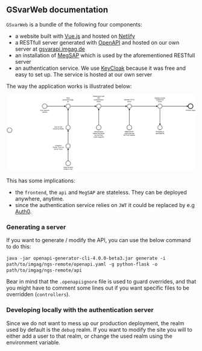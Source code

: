 GSvarWeb documentation
----------------------

`GSvarWeb` is a bundle of the following four components:

- a website built with [Vue.js](https://vuejs.org/) and hosted on [Netlify](https://netlify.com)
- a RESTfull server generated with [OpenAPI](https://www.openapis.org/) and hosted on our own server at [gsvarapi.imgag.de](https://gsvarapi.imgag.de/v1/ui)
- an installation of [MegSAP](https://github.com/imgag/megSAP/) which is used by the aforementioned RESTfull server
- an authentication service. We use [KeyCloak](https://www.keycloak.org/) because it was free and easy to set up. The service is hosted at our own server

The way the application works is illustrated below:

![user flow](user_flow.svg)

This has some implications:

- the `frontend`, the `api` and `MegSAP` are stateless. They can be deployed anywhere, anytime. 
- since the authentication service relies on `JWT` it could be replaced by e.g [Auth0](https://auth0.com).

### Generating a server

If you want to generate / modify the API, you can use the below command to do this:

```
java -jar openapi-generator-cli-4.0.0-beta3.jar generate -i path/to/imgag/ngs-remote/openapi.yaml -g python-flask -o path/to/imgag/ngs-remote/api
```

Bear in mind that the `.openapiignore` file is used to guard overrides, and that you might have to comment some lines out if you want specific files to be overridden (`controllers`).

### Developing locally with the authentication server

Since we do not want to mess up our production deployment, the realm used by default is the `debug` realm.
If you want to modify the site you will to either add a user to that realm, or change the used realm using the environment variable.
